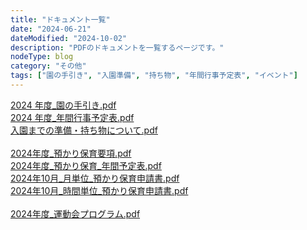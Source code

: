 ```yaml
---
title: "ドキュメント一覧"
date: "2024-06-21"
dateModified: "2024-10-02"
description: "PDFのドキュメントを一覧するページです。"
nodeType: blog
category: "その他"
tags: ["園の手引き", "入園準備", "持ち物", "年間行事予定表", "イベント"]
---
```


<a href="/doc/2024年度_園の手引き.pdf" target="_blank">2024 年度_園の手引き.pdf</a>  
<a href="/doc/2024年度_年間行事予定表.pdf" target="_blank">2024 年度_年間行事予定表.pdf</a>  
<a href="/doc/入園までの準備・持ち物について.pdf" target="_blank">入園までの準備・持ち物について.pdf</a>  
<br>
<a href="/doc/2024年度_預かり保育要項.pdf" target="_blank">2024年度_預かり保育要項.pdf</a>  
<a href="/doc/2024年度_預かり保育_年間予定表.pdf" target="_blank">2024年度_預かり保育_年間予定表.pdf</a>  
<a href="/doc/2024年10月_月単位_預かり保育申請書.pdf" target="_blank">2024年10月_月単位_預かり保育申請書.pdf</a>  
<a href="/doc/2024年10月_時間単位_預かり保育申請書.pdf" target="_blank">2024年10月_時間単位_預かり保育申請書.pdf</a>  
<br>
<a href="/doc/2024年度_運動会プログラム.pdf" target="_blank">2024年度_運動会プログラム.pdf</a>  